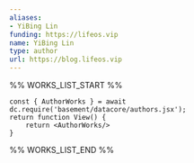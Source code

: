 ```yaml
---
aliases:
- YiBing Lin
funding: https://lifeos.vip
name: YiBing Lin
type: author
url: https://blog.lifeos.vip
---
```



%% WORKS_LIST_START %%

```datacorejsx
const { AuthorWorks } = await dc.require('basement/datacore/authors.jsx');
return function View() {
    return <AuthorWorks/>
}
```
%% WORKS_LIST_END %%